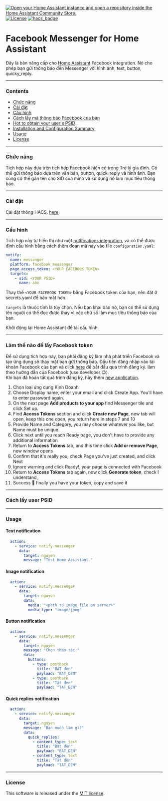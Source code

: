 [![Open your Home Assistant instance and open a repository inside the Home Assistant Community Store.](https://my.home-assistant.io/badges/hacs_repository.svg)](https://my.home-assistant.io/redirect/hacs_repository/?owner=emes30&repository=facebook_messenger&category=integration)
\
[![License](https://img.shields.io/badge/License-MIT-blue)](#license)
[![hacs_badge](https://img.shields.io/badge/HACS-Default-41BDF5.svg)](https://github.com/hacs/integration)

# Facebook Messenger for Home Assistant

Đây là bản nâng cấp cho <a href="https://www.home-assistant.io/integrations/facebook/" target="_blank">Home Assistant</a> Facebook integration. Nó cho phép bạn gửi thông báo đến Messenger với hình ảnh, text, button, quicky_reply.

----

### Contents

 * [Chức năng](#functionality)
 * [Cài đặt](#installation)
 * [Cấu hình](#configuration)
 * [Cách lấy mã thông báo Facebook của bạn](#how-to-obtain-your-facebook-token)
 * [Hot to obtain your user's PSID](#how-to-obtain-your-user-psid)
 * [Installation and Configuration Summary](#installation-and-configuration-summary)
 * [Usage](#usage)
 * [License](#license)

----

### Chức năng

Tích hợp này dựa trên tích hợp Facebook hiện có trong Trợ lý gia đình.
Có thể gửi thông báo dựa trên văn bản, button, quick_reply và hình ảnh. 
Bạn cũng có thể gán tên cho SID của mình và sử dụng nó làm mục tiêu thông báo.

----

### Cài đặt

Cài đặt thông HACS. [here](https://my.home-assistant.io/redirect/hacs_repository/?owner=hoducnguyenhd&repository=facebook_messenger&category=integration)

----

### Cấu hình

Tích hợp này tự hiển thị như một <a href="https://www.home-assistant.io/integrations/notify/" target="_blank">notifications integration</a>, và có thể được định cấu hình bằng cách thêm đoạn mã này vào file `configuration.yaml`:

```yaml
notify:
  name: messenger
  platform: facebook_messenger
  page_access_token: <YOUR FACEBOOK TOKEN>
  targets:
    - sid: <YOUR PSID>
      name: abc
```

Thay thế `<YOUR FACEBOOK TOKEN>` bằng Facebook token của bạn, nên đặt ở secrets.yaml để bảo mật hơn.

`targets` là thuộc tính là tùy chọn. Nếu bạn khai báo nó, bạn có thể sử dụng tên người có thể đọc được thay vì các chữ số làm mục tiêu thông báo của bạn.

Khởi động lại Home Assistant để tải cấu hình. 

---

### Làm thế nào để lấy Facebook token

Để sử dụng tích hợp này, bạn phải đăng ký làm nhà phát triển Facebook và tạo ứng dụng sẽ thay mặt bạn gửi thông báo. Đầu tiên đăng nhập vào tài khoản Facebook của bạn và click [here](https://developers.facebook.com/async/registration) để bắt đầu quá trình đăng ký. làm theo hướng dẫn của Facebook (use developer :wink:).\
Khi bạn đã hoàn tất quá trình đăng ký, hãy thêm [new application](https://developers.facebook.com/apps/create/).

1. Chọn loại ứng dụng Kinh Doanh
2. Choose Display name, enter your email and click Create App. You'll have to enter password again.
3. On the next page **Add products to your app** find Messenger tile and click Set up.
4. Find **Access Tokens** section and click **Create new Page**, new tab will open, keep this one open, you return here in steps 7 and 10
5. Provide Name and Category, you may choose whatever you like, but Name must be unique.
6. Click next until you reach Ready page, you don't have to provide any additional information
7. Return to **Access Tokens** tab, and this time click **Add or remove Page**, new window opens
8. Confirm that it's really you, check Page you've just created, and click Next
9. Ignore warning and click Ready!, your page is connected with Facebook
10. Return to **Access Tokens** tab again, now click **Generate token**, check I understand,
11. Success :muscle: finally you have your token, copy and save it

----

### Cách lấy user PSID

----

### Usage

#### Text notification

```yaml
  action:
    - service: notify.messenger
      data:
        target: nguyen
        message: "Test Home Assistant."
```

#### Image notification

```yaml
  action:
    - service: notify.messenger
      data:
        target: nguyen
        data:
          media: "<path to image file on server>"
          media_type: "image/jpeg"
```
#### Button notification

```yaml
  action:
    - service: notify.messenger
      data:
        target: nguyen
        message: "Chọn thao tác:"
        data:
          buttons:
            - type: postback
              title: "BẬT đèn"
              payload: "BAT_DEN"
            - type: postback
              title: "Tắt đèn"
              payload: "TAT_DEN"  
```
#### Quick replies notification

```yaml
  action:
    - service: notify.messenger
      data:
        target: nguyen
        message: "Bạn muốn làm gì?"
        data:
          quick_replies:
            - content_type: text
              title: "Bật đèn"
              payload: "BAT_DEN"
            - content_type: text
              title: "Tắt đèn"
              payload: "TAT_DEN"    
```

----

### License

This software is released under the <a href="https://opensource.org/licenses/MIT" target="_blank">MIT license</a>.

